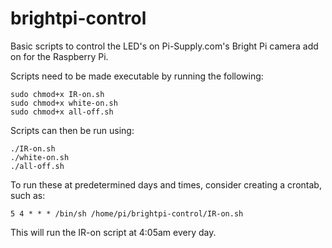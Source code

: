 # brightpi-control
Basic scripts to control the LED's on Pi-Supply.com's Bright Pi camera add on for the Raspberry Pi.

Scripts need to be made executable by running the following:

    sudo chmod+x IR-on.sh
	sudo chmod+x white-on.sh
	sudo chmod+x all-off.sh

Scripts can then be run using:

    ./IR-on.sh
	./white-on.sh
	./all-off.sh

To run these at predetermined days and times, consider creating a crontab, such as:

    5 4 * * * /bin/sh /home/pi/brightpi-control/IR-on.sh

This will run the IR-on script at 4:05am every day.